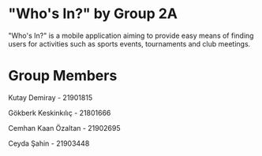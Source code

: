 # "Who's In?" by Group 2A
 "Who's In?" is a mobile application aiming to provide easy means of finding users for activities such as sports events, tournaments and club meetings.

# Group Members
 Kutay Demiray       - 21901815

 Gökberk Keskinkılıç - 21801666

 Cemhan Kaan Özaltan - 21902695

 Ceyda Şahin         - 21903448
